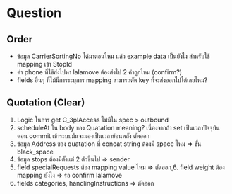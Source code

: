 # Question

## Order
- ข้อมูล CarrierSortingNo ได้มาตอนไหน แล้ว example data เป็นยังไง สำหรับใช้ mapping เข้า StopId
- ค่า phone ที่ใช้ส่งไปหา lalamove ต้องส่งไป 2 ค่าถูกไหม (confirm?)
- fields อื่นๆ ที่ไม้มีการระบุการ mapping สามารถตัด key ที่จะส่งออกไปได้เลยไหม?

## Quotation (Clear)
1. Logic ในการ get C_3plAccess ไม่มีใน spec > outbound
2. scheduleAt ใน body ของ Quatation meaning? เนื่องจากถ้า set เป็นเวลาปัจจุบัน ตอน commit เข้าระบบมันจะมองเป็นเวลาย้อนหลัง ตัดออก
3. ข้อมูล Address ของ quatation ที่ concat string ต้องมี space ไหม => ขั้น black_space
4. ข้อมูล stops ต้องมีตั้งแต่ 2 ตัวขึ้นไป => sender
5. field specialRequests ต้อง mapping value ไหม => ตัดออก
ุ6. field weight ต้อง mapping ยังไง => รอ confirm lalamove
7. fields categories, handlingInstructions => ตัดออก